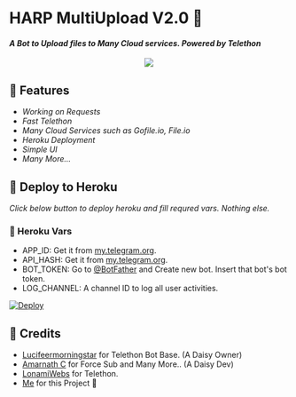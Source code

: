# HARP MultiUpload V2.0 👀

#### _A Bot to Upload files to Many Cloud services. Powered by Telethon_

<p align="center">
  <img src="https://telegra.ph/file/4e567b442c79d6379d198.jpg">
</p>

## 🚩 Features
- *Working on Requests*
- *Fast Telethon*
- *Many Cloud Services such as Gofile.io, File.io*
- *Heroku Deployment*
- *Simple UI*
- *Many More...*

## 🚩 Deploy to Heroku

*_Click below button to deploy heroku and fill requred vars. Nothing else._*

### 💫 Heroku Vars
 - APP_ID: Get it from [my.telegram.org](https://my.telegram.org).
 - API_HASH: Get it from [my.telegram.org](https://my.telegram.org).
 - BOT_TOKEN: Go to [@BotFather](https://telegram.me/botfather) and Create new bot. Insert that bot's bot token.
 - LOG_CHANNEL: A channel ID to log all user activities.

[![Deploy](https://www.herokucdn.com/deploy/button.svg)](https://heroku.com/deploy?template=https://github.com/HarpTechOrg/multiupload)

## 🚩 Credits
- [Lucifeermorningstar](https://github.com/lucifeermorningstar) for Telethon Bot Base. (A Daisy Owner)
- [Amarnath C](https://github.com/AmarnathCJD) for Force Sub and Many More.. (A Daisy Dev)
- [LonamiWebs](https://github.com/LonamiWebs) for Telethon.
- [Me](https://github.com/AnjanaMadu) for this Project 🤪
